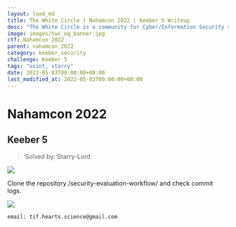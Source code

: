 ```yaml
---
layout: load_md
title: The White Circle | Nahamcon 2022 | Keeber 5 Writeup
desc: "The White Circle is a community for Cyber/Information Security students, enthusiasts and professionals. You can discuss anything related to Security, share your knowledge with others, get help when you need it and proceed further in your journey with amazing people from all over the world."
image: images/twc_og_banner.jpg
ctf: Nahamcon 2022
parent: nahamcon_2022
category: keeber_security
challenge: Keeber 5
tags: "osint, starry"
date: 2022-05-03T00:00:00+00:00
last_modified_at: 2022-05-03T00:00:00+00:00
---
```


<h1 class="heading card-title white-text">Nahamcon 2022</h1>

## Keeber 5
> Solved by: Starry-Lord

![](https://i.imgur.com/cvFWbR7.png)

Clone the repository /security-evaluation-workflow/ and check commit logs.

![](https://i.imgur.com/Qwbk4lM.png)

```
email: tif.hearts.science@gmail.com
```

